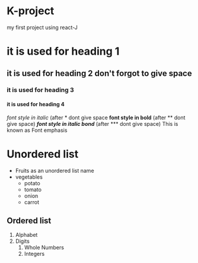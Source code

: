 # K-project
my first project using react-J
# it is used for heading 1
## it is used for heading 2 don't forgot to give space
### it is used for heading 3 
#### it is used for heading 4
*font style in italic* (after * dont give space
**font style in bold** (after ** dont give space)
***font style in italic bond*** (after *** dont give space)
This is known as Font emphasis
# Unordered list
* Fruits as an unordered list name 
* vegetables
  * potato
  * tomato
  * onion
  * carrot
 ## Ordered list
 1. Alphabet
 2. Digits
    1. Whole Numbers
    2. Integers
